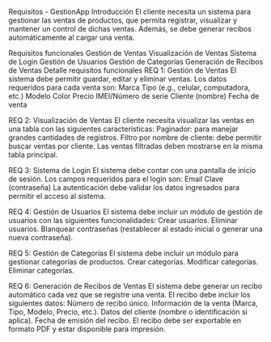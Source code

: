 Requisitos - GestionApp
Introducción
El cliente necesita un sistema para gestionar las ventas de productos, que permita registrar, visualizar y mantener un control de dichas ventas. Además, se debe generar recibos automáticamente al cargar una venta.

Requisitos funcionales
Gestión de Ventas
Visualización de Ventas
Sistema de Login
Gestión de Usuarios
Gestión de Categorías
Generación de Recibos de Ventas
Detalle requisitos funcionales
REQ 1: Gestión de Ventas
El sistema debe permitir guardar, editar y eliminar ventas.
Los datos requeridos para cada venta son:
Marca
Tipo (e.g., celular, computadora, etc.)
Modelo
Color
Precio
IMEI/Número de serie
Cliente (nombre)
Fecha de venta

REQ 2: Visualización de Ventas
El cliente necesita visualizar las ventas en una tabla con las siguientes características:
Paginador: para manejar grandes cantidades de registros.
Filtro por nombre de cliente: debe permitir buscar ventas por cliente.
Las ventas filtradas deben mostrarse en la misma tabla principal.







REQ 3: Sistema de Login
El sistema debe contar con una pantalla de inicio de sesión.
Los campos requeridos para el login son:
Email
Clave (contraseña)
La autenticación debe validar los datos ingresados para permitir el acceso al sistema.

REQ 4: Gestión de Usuarios
El sistema debe incluir un módulo de gestión de usuarios con las siguientes funcionalidades:
Crear usuarios.
Eliminar usuarios.
Blanquear contraseñas (restablecer al estado inicial o generar una nueva contraseña).

REQ 5: Gestión de Categorías
El sistema debe incluir un módulo para gestionar categorías de productos.
Crear categorías.
Modificar categorías.
Eliminar categorías.

REQ 6: Generación de Recibos de Ventas
El sistema debe generar un recibo automático cada vez que se registre una venta.
El recibo debe incluir los siguientes datos:
Número de recibo único.
Información de la venta (Marca, Tipo, Modelo, Precio, etc.).
Datos del cliente (nombre o identificación si aplica).
Fecha de emisión del recibo.
El recibo debe ser exportable en formato PDF y estar disponible para impresión.


